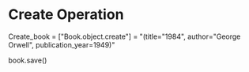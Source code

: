 # Create Operation


Create_book = ["Book.object.create"] = "(title="1984", author="George Orwell", publication_year=1949)"

book.save()
